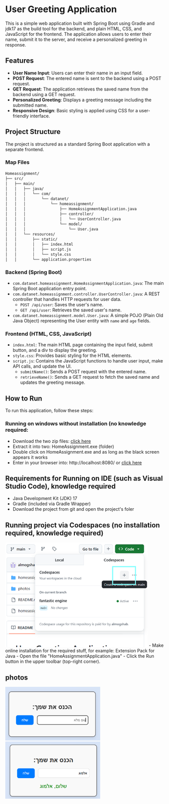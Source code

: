 # User Greeting Application

This is a simple web application built with Spring Boot using Gradle and jdk17 as the build tool for the backend, and plain HTML, CSS, and JavaScript for the frontend. The application allows users to enter their name, submit it to the server, and receive a personalized greeting in response.


## Features

* **User Name Input**: Users can enter their name in an input field.
* **POST Request**: The entered name is sent to the backend using a POST request.
* **GET Request**: The application retrieves the saved name from the backend using a GET request.
* **Personalized Greeting**: Displays a greeting message including the submitted name.
* **Responsive Design**: Basic styling is applied using CSS for a user-friendly interface.

## Project Structure

The project is structured as a standard Spring Boot application with a separate frontend.

### Map Files

```
Homeassignment/
├── src/
│   ├── main/
│   │   ├── java/
│   │   │   └── com/
│   │   │       └── datanet/
│   │   │           └── homeassignment/
│   │   │               ├── HomeAssignmentApplication.java
│   │   │               ├── controller/
│   │   │               │   └── UserController.java
│   │   │               └── model/
│   │   │                   └── User.java
│   │   └── resources/
│   │       ├── static/
│   │       │   ├── index.html
│   │       │   ├── script.js
│   │       │   └── style.css
│   │       └── application.properties
```

### Backend (Spring Boot)

* `com.datanet.homeassignment.HomeAssignmentApplication.java`: The main Spring Boot application entry point.
* `com.datanet.homeassignment.controller.UserController.java`: A REST controller that handles HTTP requests for user data.
    * `POST /api/user`: Saves the user's name.
    * `GET /api/user`: Retrieves the saved user's name.
* `com.datanet.homeassignment.model.User.java`: A simple POJO (Plain Old Java Object) representing the User entity with `name` and `age` fields.

### Frontend (HTML, CSS, JavaScript)

* `index.html`: The main HTML page containing the input field, submit button, and a div to display the greeting.
* `style.css`: Provides basic styling for the HTML elements.
* `script.js`: Contains the JavaScript functions to handle user input, make API calls, and update the UI.
    * `submitName()`: Sends a POST request with the entered name.
    * `retrieveName()`: Sends a GET request to fetch the saved name and updates the greeting message.

## How to Run

To run this application, follow these steps:

### Running on windows without installation (no knowledge required:

- Download the two zip files: [click here](https://drive.google.com/file/d/1wefQ6dJYHFj8tizDEdEjx0khQVRMp4dZ/view?usp=sharing)
- Extract it into two: HomeAssignment.exe   (folder)
- Double click on HomeAssignment.exe and as long as the black screen appears it works
- Enter in your browser into: http://localhost:8080/ or [click here](http://localhost:8080/)


## Requirements for Running on IDE (such as Visual Studio Code), knowledge required

- Java Development Kit (JDK) 17
- Gradle (included via Gradle Wrapper)
- Download the project from git and open the project's foler

## Running project via Codespaces (no installation required, knowledge required)

<img src="https://raw.githubusercontent.com/almogshab/homeassignment/refs/heads/main/photos/screen_shoot3.PNG" alt="תיאור ALT" width="450" />
- Make online installation for the required stuff, for example: Extension Pack for Java
- Open the file "HomeAssignmentApplication.java"
- Click the Run button in the upper toolbar (top-right corner).



## photos

<img src="https://raw.githubusercontent.com/almogshab/homeassignment/refs/heads/main/photos/screen_shoot1.PNG" alt="תיאור ALT" width="300" />


<img src="https://raw.githubusercontent.com/almogshab/homeassignment/refs/heads/main/photos/screen_shoot2.PNG" alt="תיאור ALT" width="300" />



